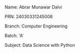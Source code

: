 Name: Abrar Munawar Dalvi

PRN: 24030331245008

Branch: Computer Engineering 

Batch: 'A'

Subject: Data Science with Python 
